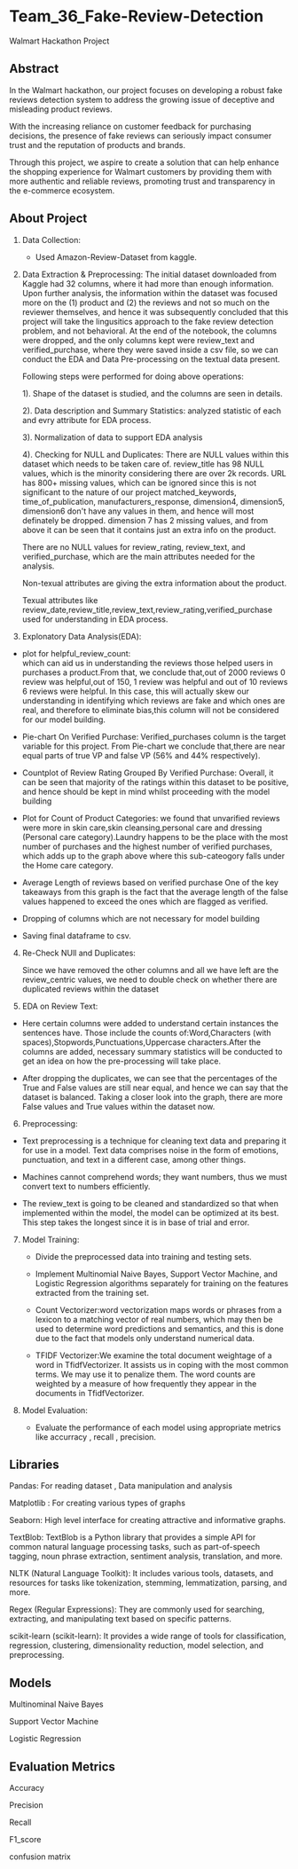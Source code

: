 # Team_36_Fake-Review-Detection
Walmart Hackathon Project

## Abstract
In the Walmart hackathon, our project focuses on developing a robust fake reviews detection system to address the growing issue of deceptive and misleading product reviews. 

With the increasing reliance on customer feedback for purchasing decisions, the presence of fake reviews can seriously impact consumer trust and the reputation of products and brands. 

Through this project, we aspire to create a solution that can help enhance the shopping experience for Walmart customers by providing them with more authentic and reliable reviews, promoting trust and transparency in the e-commerce ecosystem.

## About Project
1. Data Collection:
   - Used Amazon-Review-Dataset from kaggle.
     
2. Data Extraction & Preprocessing:
   The initial dataset downloaded from Kaggle had 32 columns, where it had more than enough information. Upon further analysis, 
 the information within the dataset was focused more on the (1) product and (2) the reviews and not so much on the reviewer themselves, 
 and hence it was subsequently concluded that this project will take the lingusitics approach to the fake review detection problem, and not behavioral.
 At the end of the notebook, the columns were dropped, and the only columns kept were review_text and verified_purchase, 
 where they were saved inside a csv file, so we can conduct the EDA and Data Pre-processing on the textual data present.

   Following steps were performed for doing above operations: 
  
    1). Shape of the dataset is studied, and the columns are seen in details.
    
    2). Data description and Summary Statistics: analyzed statistic of each and evry attribute for EDA process.
    
    3). Normalization of data to support EDA analysis  

    4). Checking for NULL and Duplicates: There are NULL values within this dataset which needs to be taken care of.
    review_title has 98 NULL values, which is the minority considering there are over 2k records.
    URL has 800+ missing values, which can be ignored since this is not significant to the nature of our project
    matched_keywords, time_of_publication, manufacturers_response, dimension4, dimension5, dimension6 don't have any values in them, and hence will most 
    definately be dropped.
    dimension 7 has 2 missing values, and from above it can be seen that it contains just an extra info on the product.
 
    There are no NULL values for review_rating, review_text, and verified_purchase, which are the main attributes needed for the analysis.
 
    Non-texual attributes are giving the extra information about the product.
 
    Texual attributes like review_date,review_title,review_text,review_rating,verified_purchase used for understanding in EDA process.

3. Explonatory Data Analysis(EDA):
  - plot for helpful_review_count:  
   which can aid us in understanding the reviews those helped users in purchases a product.From that, we conclude that,out of 2000 reviews 0 review was 
   helpful,out of 150, 1 review was helpful and out of 10 reviews 6 reviews were helpful.
   In this case, this will actually skew our understanding in identifying which reviews are fake and which ones are real, and therefore to eliminate bias,this 
   column will not be considered for our model building.

  - Pie-chart On Verified Purchase:
   Verified_purchases column is the target variable for this project. From Pie-chart we conclude that,there are near equal parts of true VP and 
   false VP (56% and 44% respectively).
   
  - Countplot of Review Rating Grouped By Verified Purchase:
   Overall, it can be seen that majority of the ratings within this dataset to be positive, and hence should be kept in mind whilst proceeding with the model 
   building
 
  - Plot for Count of Product Categories:
   we found that unvarified reviews were more in skin care,skin cleansing,personal care and dressing (Personal care category).Laundry happens to be the place 
   with the most number of purchases and the highest number of verified purchases, which adds up to the graph above where this 
   sub-cateogory falls under the Home care category.
   
  - Average Length of reviews based on verified purchase
   One of the key takeaways from this graph is the fact that the average length of the false values happened to exceed the ones which are flagged as verified.
 
  - Dropping of columns which are not necessary for model building
 
  - Saving final dataframe to csv.

4. Re-Check NUll and Duplicates:
   
   Since we have removed the other columns and all we have left are the review_centric values, we need to double check on whether there are duplicated reviews 
   within the dataset

5. EDA on Review Text:
   
-  Here certain columns were added to understand certain instances the sentences have. Those include the counts of:Word,Characters (with 
   spaces),Stopwords,Punctuations,Uppercase characters.After the columns are added, necessary summary statistics will be conducted to get an idea on how the 
   pre-processing will take place.

-  After dropping the duplicates, we can see that the percentages of the True and False values are still near equal, and hence we can say that the dataset is 
   balanced. Taking a closer look into the graph, there are more False values and True values within the dataset now.

6. Preprocessing:
   
-  Text preprocessing is a technique for cleaning text data and preparing it for use in a model. Text data comprises noise in the form of emotions, 
   punctuation, and text in a different case, among other things.
   
-  Machines cannot comprehend words; they want numbers, thus we must convert text to numbers efficiently.
   
-  The review_text is going to be cleaned and standardized so that when implemented within the model, the model can be optimized at its best. This step takes 
   the longest since it is in base of trial and error.

7. Model Training:
    
   - Divide the preprocessed data into training and testing sets.
     
   - Implement Multinomial Naive Bayes, Support Vector Machine, and Logistic Regression algorithms separately for training on the features extracted from the 
     training set.
     
   - Count Vectorizer:word vectorization maps words or phrases from a lexicon to a matching vector of real numbers, which may then be used to determine word 
     predictions and semantics, and this is done due to the fact that models only understand numerical data.
     
   - TFIDF Vectorizer:We examine the total document weightage of a word in TfidfVectorizer. It assists us in coping with the most common terms. We may use it 
     to penalize them. The word counts are weighted by a measure of how frequently they appear in the documents in TfidfVectorizer.

8. Model Evaluation:
    
   - Evaluate the performance of each model using appropriate metrics like accurracy , recall , precision.


## Libraries
Pandas: For reading dataset , Data manipulation and analysis

Matplotlib : For creating various types of graphs

Seaborn: High level interface for creating attractive and informative graphs.

TextBlob: TextBlob is a Python library that provides a simple API for common natural language processing tasks, such as part-of-speech tagging, noun phrase extraction, sentiment analysis, translation, and more. 

NLTK (Natural Language Toolkit): It includes various tools, datasets, and resources for tasks like tokenization, stemming, lemmatization, parsing, and more. 

Regex (Regular Expressions): They are commonly used for searching, extracting, and manipulating text based on specific patterns. 

scikit-learn (scikit-learn): It provides a wide range of tools for classification, regression, clustering, dimensionality reduction, model selection, and preprocessing. 

## Models 
Multinominal Naive Bayes 

Support Vector Machine

Logistic Regression

## Evaluation Metrics 
Accuracy

Precision

Recall

F1_score

confusion matrix







